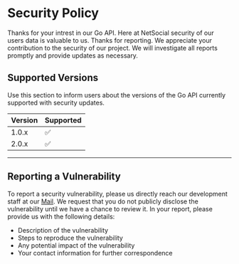 # Security Policy

Thanks for your intrest in our Go API. Here at NetSocial security of our users data is valuable to us. Thanks for reporting. We appreciate your contribution to the security of our project. We will investigate all reports promptly and provide updates as necessary.

## Supported Versions

Use this section to inform users about the versions of the Go API currently supported with security updates.

| Version | Supported          |
| ------- | ------------------ |
| 1.0.x   | :white_check_mark: |
| 2.0.x   | :white_check_mark: |

---

## Reporting a Vulnerability

To report a security vulnerability, please us directly reach our development staff at our [Mail](bug@netsocial.app). We request that you do not publicly disclose the vulnerability until we have a chance to review it. In your report, please provide us with the following details:

-   Description of the vulnerability
-   Steps to reproduce the vulnerability
-   Any potential impact of the vulnerability
-   Your contact information for further correspondence
